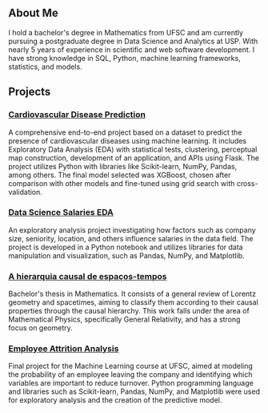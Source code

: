## About Me

I hold a bachelor's degree in Mathematics from UFSC and am currently pursuing a postgraduate degree in Data Science and Analytics at USP. With nearly 5 years of experience in scientific and web software development. I have strong knowledge in SQL, Python, machine learning frameworks, statistics, and models.

## Projects

### [Cardiovascular Disease Prediction](link_github)
A comprehensive end-to-end project based on a dataset to predict the presence of cardiovascular diseases using machine learning. It includes Exploratory Data Analysis (EDA) with statistical tests, clustering, perceptual map construction, development of an application, and APIs using Flask. The project utilizes Python with libraries like Scikit-learn, NumPy, Pandas, among others. The final model selected was XGBoost, chosen after comparison with other models and fine-tuned using grid search with cross-validation.

### [Data Science Salaries EDA](link_github)
An exploratory analysis project investigating how factors such as company size, seniority, location, and others influence salaries in the data field. The project is developed in a Python notebook and utilizes libraries for data manipulation and visualization, such as Pandas, NumPy, and Matplotlib.

### [A hierarquia causal de espaços-tempos](https://repositorio.ufsc.br/handle/123456789/244209)
Bachelor's thesis in Mathematics. It consists of a general review of Lorentz geometry and spacetimes, aiming to classify them according to their causal properties through the causal hierarchy. This work falls under the area of Mathematical Physics, specifically General Relativity, and has a strong focus on geometry.

### [Employee Attrition Analysis](EmployeeAttritionAnalysis)
Final project for the Machine Learning course at UFSC, aimed at modeling the probability of an employee leaving the company and identifying which variables are important to reduce turnover. Python programming language and libraries such as Scikit-learn, Pandas, NumPy, and Matplotlib were used for exploratory analysis and the creation of the predictive model.

